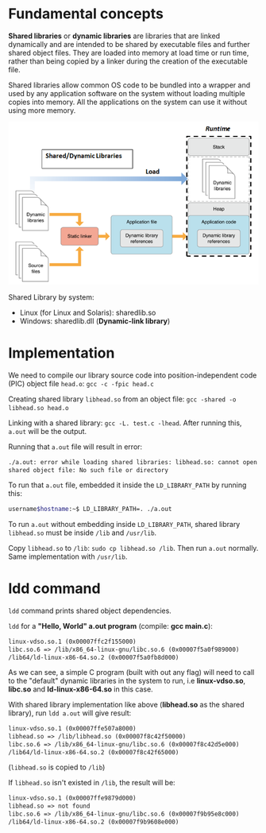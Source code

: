 # Fundamental concepts

**Shared libraries** or **dynamic libraries** are libraries that are linked dynamically and are intended to be shared by executable files and further shared object files. They are loaded into memory at load time or run time, rather than being copied by a linker during the creation of the executable file.

Shared libraries allow common OS code to be bundled into a wrapper and used by any application software on the system without loading multiple copies into memory. All the applications on the system can use it without using more memory.

![](Images/shared_library.png)

Shared Library by system:

* Linux (for Linux and Solaris): sharedlib.so
* Windows: sharedlib.dll (**Dynamic-link library**)

# Implementation

We need to compile our library source code into position-independent code (PIC) object file ``head.o``: ``gcc -c -fpic head.c``

Creating shared library ``libhead.so`` from an object file: ``gcc -shared -o libhead.so head.o``

Linking with a shared library: ``gcc -L. test.c -lhead``. After running this, ``a.out`` will be the output.

Running that ``a.out`` file will result in error:

```
./a.out: error while loading shared libraries: libhead.so: cannot open shared object file: No such file or directory
```

To run that ``a.out`` file, embedded it inside the ``LD_LIBRARY_PATH`` by running this:

```sh
username$hostname:~$ LD_LIBRARY_PATH=. ./a.out
```

To run ``a.out`` without embedding inside ``LD_LIBRARY_PATH``, shared library ``libhead.so`` must be inside ``/lib`` and ``/usr/lib``.

Copy ``libhead.so`` to ``/lib``: ``sudo cp libhead.so /lib``. Then run ``a.out`` normally. Same implementation with ``/usr/lib``.

# ldd command

``ldd`` command prints shared object dependencies. 

``ldd`` for a **"Hello, World" a.out program** (compile: **gcc main.c**):
```
linux-vdso.so.1 (0x00007ffc2f155000)
libc.so.6 => /lib/x86_64-linux-gnu/libc.so.6 (0x00007f5a0f989000)
/lib64/ld-linux-x86-64.so.2 (0x00007f5a0fb8d000)
```
As we can see, a simple C program (built with out any flag) will need to call to the "default" dynamic libraries in the system to run, i.e **linux-vdso.so**, **libc.so** and **ld-linux-x86-64.so** in this case.

With shared library implementation like above (**libhead.so** as the shared library), run ``ldd a.out`` will give result:

```
linux-vdso.so.1 (0x00007ffe507a8000)
libhead.so => /lib/libhead.so (0x00007f8c42f50000)
libc.so.6 => /lib/x86_64-linux-gnu/libc.so.6 (0x00007f8c42d5e000)
/lib64/ld-linux-x86-64.so.2 (0x00007f8c42f65000)
```

(``libhead.so`` is copied to ``/lib``)

If ``libhead.so`` isn't existed in ``/lib``, the result will be:

```
linux-vdso.so.1 (0x00007ffe9879d000)
libhead.so => not found
libc.so.6 => /lib/x86_64-linux-gnu/libc.so.6 (0x00007f9b95e8c000)
/lib64/ld-linux-x86-64.so.2 (0x00007f9b9608e000)
```
